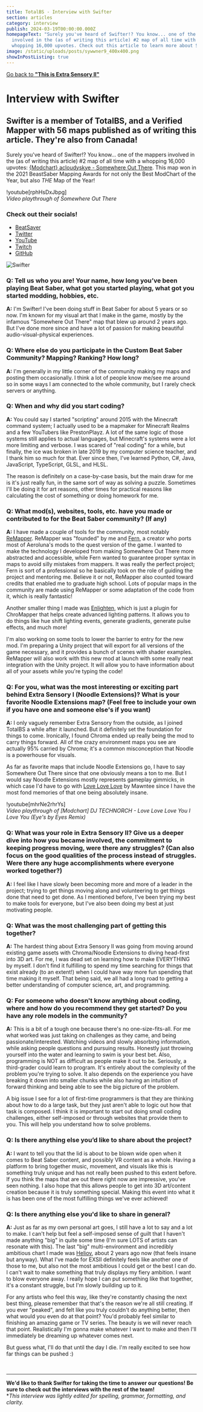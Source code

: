 ```yaml
---
title: TotalBS - Interview with Swifter
section: articles
category: interview
publish: 2024-03-19T00:00:00.000Z
homepageText: "Surely you've heard of Swifter!? You know... one of the mappers
  involved in the (as of writing this article) #2 map of all time with a
  whopping 16,000 upvotes. Check out this article to learn more about Swifter!"
image: /static/uploads/posts/sywwner9_400x400.png
showInPostListing: true
---
```

[Go back to **"This is Extra Sensory II"**](/posts/this-is-extra-sensory-ii)

# Interview with Swifter

## Swifter is a member of TotalBS, and a Verified Mapper with 56 maps published as of writing this article. They're also from Canada!

Surely you've heard of Swifter!? You know... one of the mappers involved in the (as of writing this article) #2 map of all time with a whopping 16,000 upvotes: [{Modchart} acloudyskye - Somewhere Out There](https://beatsaver.com/maps/1e6ff). This map won in the 2021 BeastSaber Mapping Awards for not only the Best ModChart of the Year, but also *THE* Map of the Year!

!youtube\[rphHsDxJbpg]
\
*Video playthrough of Somewhere Out There*

### Check out their socials!

* [BeatSaver](https://beatsaver.com/profile/4284246)
* [Twitter](https://twitter.com/Swifter1243)
* [YouTube](https://www.youtube.com/@SwifterYT)
* [Twitch](https://www.twitch.tv/swifter1243)
* [GitHub](https://www.github.com/Swifter1243)

![Swifter](/uploads/swifterbanner.png "Swifter")

### Q: Tell us who you are! Your name, how long you’ve been playing Beat Saber, what got you started playing, what got you started modding, hobbies, etc.

**A:** I'm Swifter! I've been doing stuff in Beat Saber for about 5 years or so now. I'm known for my visual art that I make in the game, mostly by the infamous "Somewhere Out There" map that blew up around 2 years ago. But I've done more since and have a lot of passion for making beautiful audio-visual-physical experiences.

### Q: Where else do you participate in the Custom Beat Saber Community? Mapping? Ranking? How long?

**A:** I'm generally in my little corner of the community making my maps and posting them occasionally. I think a lot of people know me/see me around so in some ways I am connected to the whole community, but I rarely check servers or anything.

### Q: When and why did you start coding?

**A:** You could say I started "scripting" around 2015 with the Minecraft command system; I actually used to be a mapmaker for Minecraft Realms and a few YouTubers like PrestonPlayz. A lot of the same logic of those systems still applies to actual languages, but Minecraft's systems were a lot more limiting and verbose. I was scared of "real coding" for a while, but finally, the ice was broken in late 2019 by my computer science teacher, and I thank him so much for that. Ever since then, I've learned Python, C#, Java, JavaScript, TypeScript, GLSL, and HLSL.

The reason is definitely on a case-by-case basis, but the main draw for me is it's just really fun, in the same sort of way as solving a puzzle. Sometimes I'll be doing it for art reasons, other times for practical reasons like calculating the cost of something or doing homework for me.

### Q: What mod(s), websites, tools, etc. have you made or contributed to for the Beat Saber community? (If any)

**A:** I have made a couple of tools for the community, most notably [ReMapper](https://github.com/Swifter1243/ReMapper). ReMapper was "founded" by me and [Fern](https://github.com/Fernthedev), a creator who ports most of Aeroluna's mods to the quest version of the game. I wanted to make the technology I developed from making Somewhere Out There more abstracted and accessible, while Fern wanted to guarantee proper syntax in maps to avoid silly mistakes from mappers. It was really the perfect project; Fern is sort of a professional so he basically took on the role of guiding the project and mentoring me. Believe it or not, ReMapper also counted toward credits that enabled me to graduate high school. Lots of popular maps in the community are made using ReMapper or some adaptation of the code from it, which is really fantastic!

Another smaller thing I made was [Enlighten](https://github.com/Swifter1243/Enlighten), which is just a plugin for ChroMapper that helps create advanced lighting patterns. It allows you to do things like hue shift lighting events, generate gradients, generate pulse effects, and much more!

I'm also working on some tools to lower the barrier to entry for the new mod. I'm preparing a Unity project that will export for all versions of the game necessary, and it provides a bunch of scenes with shader examples. ReMapper will also work with this new mod at launch with some really neat integration with the Unity project. It will allow you to have information about all of your assets while you're typing the code!

### Q: For you, what was the most interesting or exciting part behind Extra Sensory I (Noodle Extensions)? What is your favorite Noodle Extensions map? (Feel free to include your own if you have one and someone else's if you want)

**A:** I only vaguely remember Extra Sensory from the outside, as I joined TotalBS a while after it launched. But it definitely set the foundation for things to come. Ironically, I found Chroma ended up really being the mod to carry things forward. All of the crazy environment maps you see are actually 95% carried by Chroma; it's a common misconception that Noodle is a powerhouse for visuals.

As far as favorite maps that include Noodle Extensions go, I have to say Somewhere Out There since that one obviously means a ton to me. But I would say Noodle Extensions mostly represents gameplay gimmicks, in which case I'd have to go with [Love Love Love](https://beatsaver.com/maps/133c5) by Mawntee since I have the most fond memories of that one being absolutely insane.

!youtube\[mhrNe2rhrYs]
\
*Video playthrough of \[Modchart] DJ TECHNORCH - Love Love Love You I Love You (Eye's by Eyes Remix)*

### Q: What was your role in Extra Sensory II? Give us a deeper dive into how you became involved, the commitment to keeping progress moving, were there any struggles? (Can also focus on the good qualities of the process instead of struggles. Were there any huge accomplishments where everyone worked together?)

**A:** I feel like I have slowly been becoming more and more of a leader in the project; trying to get things moving along and volunteering to get things done that need to get done. As I mentioned before, I've been trying my best to make tools for everyone, but I've also been doing my best at just motivating people.

### Q: What was the most challenging part of getting this together?

**A:** The hardest thing about Extra Sensory II was going from moving around existing game assets with Chroma/Noodle Extensions to diving head-first into 3D art. For me, I was dead set on learning how to make EVERYTHING by myself. I don't find it fulfilling to spend my time searching for things that exist already (to an extent!) when I could have way more fun spending that time making it myself. That being said, we all had a long road to getting a better understanding of computer science, art, and programming.

### Q: For someone who doesn't know anything about coding, where and how do you recommend they get started? Do you have any role models in the community?

**A:** This is a bit of a tough one because there's no one-size-fits-all. For me what worked was just taking on challenges as they came, and being passionate/interested. Watching videos and slowly absorbing information, while asking people questions and pursuing results. Honestly just throwing yourself into the water and learning to swim is your best bet. Also, programming is NOT as difficult as people make it out to be. Seriously, a third-grader could learn to program. It's entirely about the complexity of the problem you're trying to solve. It also depends on the experience you have breaking it down into smaller chunks while also having an intuition of forward thinking and being able to see the big picture of the problem.

A big issue I see for a lot of first-time programmers is that they are thinking about how to do a large task, but they just aren't able to logic out how that task is composed. I think it is important to start out doing small coding challenges, either self-imposed or through websites that provide them to you. This will help you understand how to solve problems.

### Q: Is there anything else you’d like to share about the project?

**A:** I want to tell you that the lid is about to be blown wide open when it comes to Beat Saber content, and possibly VR content as a whole. Having a platform to bring together music, movement, and visuals like this is something truly unique and has not really been pushed to this extent before. If you think the maps that are out there right now are impressive, you've seen nothing. I also hope that this allows people to get into 3D art/content creation because it is truly something special. Making this event into what it is has been one of the most fulfilling things we've ever achieved!

### Q: Is there anything else you'd like to share in general?

**A:** Just as far as my own personal art goes, I still have a lot to say and a lot to make. I can't help but feel a self-imposed sense of guilt that I haven't made anything "big" in quite some time (I'm sure LOTS of artists can resonate with this). The last "big" multi-environment and incredibly ambitious chart I made was [Heliov](https://beatsaver.com/maps/27ade), about 2 years ago now (that feels insane but anyway). What I've made for EXSII definitely feels like another one of those to me, but also not the most ambitious I could get or the best I can do. I can't wait to make something that truly displays my fiery ambition. I want to blow everyone away. I really hope I can put something like that together, it's a constant struggle, but I'm slowly building up to it.

For any artists who feel this way, like they're constantly chasing the next best thing, please remember that that's the reason we're all still creating. If you ever "peaked", and felt like you truly couldn't do anything better, then what would you even do at that point? You'd probably feel similar to finishing an amazing game or TV series. The beauty is we will never reach that point. Realistically I'm gonna make whatever I want to make and then I'll immediately be dreaming up whatever comes next.

But guess what, I'll do that until the day I die. I'm really excited to see how far things can be pushed :)

<br />

- - -

**We'd like to thank Swifter for taking the time to answer our questions! Be sure to check out the interviews with the rest of the team!**
\
**This interview was lightly edited for spelling, grammar, formatting, and clarity.*